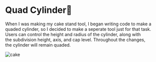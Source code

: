 # Quad Cylinder💈 

When I was making my cake stand tool, I began writing code to make a quaded cylinder, so I decided to make a seperate tool just for that task. Users can control the height and radius of the cylinder, along with the subdivision height, axis, and cap level. Throughout the changes, the cylinder will remain quaded. 

![cake](./gif/recordingcyl_1.gif)

